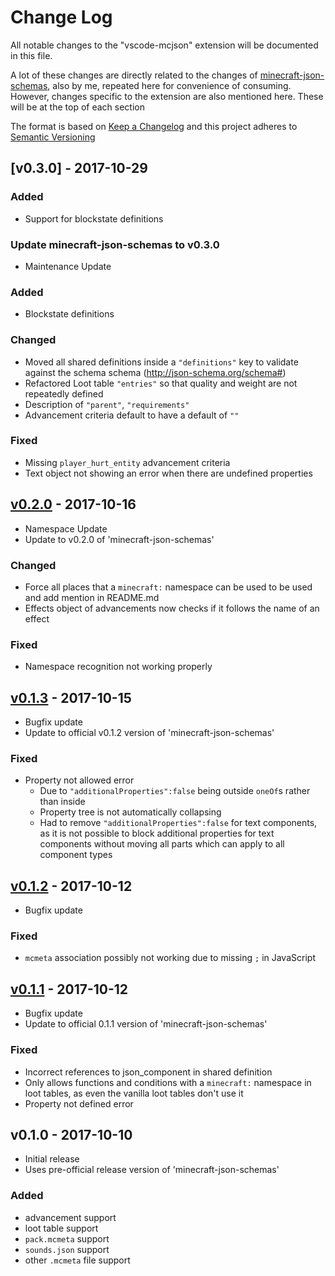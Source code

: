 # Change Log
All notable changes to the "vscode-mcjson" extension will be documented in this file.

A lot of these changes are directly related to the changes of [minecraft-json-schemas](https://github.com/Levertion/minecraft-json-schemas/blob/master/CHANGELOG.md), also by me, repeated here for convenience of consuming.
However, changes specific to the extension are also mentioned here. These will be at the top of each section

The format is based on [Keep a Changelog](http://keepachangelog.com/en/1.0.0/)
and this project adheres to [Semantic Versioning](http://semver.org/spec/v2.0.0.html)

## [v0.3.0] - 2017-10-29
### Added
 - Support for blockstate definitions
### Update minecraft-json-schemas to v0.3.0
 - Maintenance Update
### Added
 - Blockstate definitions
### Changed
 - Moved all shared definitions inside a `"definitions"` key to validate against the schema schema (http://json-schema.org/schema#)
 - Refactored Loot table `"entries"` so that quality and weight are not repeatedly defined
 - Description of `"parent"`, `"requirements"`
 - Advancement criteria default to have a default of `""` 
### Fixed
 - Missing `player_hurt_entity` advancement criteria
 - Text object not showing an error when there are undefined properties

## [v0.2.0] - 2017-10-16
 - Namespace Update
 - Update to v0.2.0 of 'minecraft-json-schemas'
### Changed
 - Force all places that a `minecraft:` namespace can be used to be used and add mention in README.md
 - Effects object of advancements now checks if it follows the name of an effect
### Fixed
 - Namespace recognition not working properly

## [v0.1.3] - 2017-10-15
 - Bugfix update
 - Update to official v0.1.2 version of 'minecraft-json-schemas'
### Fixed
 - Property not allowed error
    - Due to `"additionalProperties":false` being outside `oneOf`s rather than inside
    - Property tree is not automatically collapsing
    - Had to remove `"additionalProperties":false` for text components, as it is not possible to block additional properties for text components without moving all parts which can apply to all component types 

## [v0.1.2] - 2017-10-12
 - Bugfix update
### Fixed
 - `mcmeta` association possibly not working due to missing `;` in JavaScript

## [v0.1.1] - 2017-10-12
 - Bugfix update
 - Update to official 0.1.1 version of 'minecraft-json-schemas'
### Fixed
 - Incorrect references to json_component in shared definition
 - Only allows functions and conditions with a `minecraft:` namespace in loot tables, as even the vanilla loot tables don't use it
 - Property not defined error

## v0.1.0 - 2017-10-10
 - Initial release
 - Uses pre-official release version of 'minecraft-json-schemas'
### Added
 - advancement support
 - loot table support
 - `pack.mcmeta` support
 - `sounds.json` support
 - other `.mcmeta` file support

 [Unreleased]: https://github.com/Levertion/vscode-mcjson/compare/v0.3.0...HEAD
 [v0.2.0]: https://github.com/Levertion/vscode-mcjson/compare/v0.2.0...v0.3.0 
 [v0.2.0]: https://github.com/Levertion/vscode-mcjson/compare/v0.1.3...v0.2.0 
 [v0.1.3]: https://github.com/Levertion/vscode-mcjson/compare/v0.1.2...v0.1.3 
 [v0.1.2]: https://github.com/Levertion/vscode-mcjson/compare/v0.1.1...v0.1.2
 [v0.1.1]: https://github.com/Levertion/vscode-mcjson/compare/v0.1.0...v0.1.1